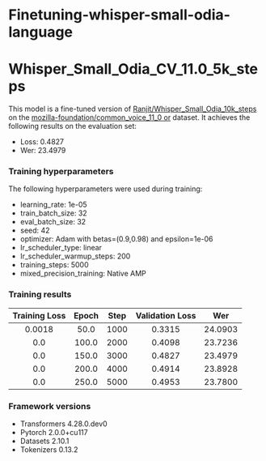 # Finetuning-whisper-small-odia-language


# Whisper_Small_Odia_CV_11.0_5k_steps

This model is a fine-tuned version of [Ranjit/Whisper_Small_Odia_10k_steps](https://huggingface.co/Ranjit/Whisper_Small_Odia_10k_steps) on the [mozilla-foundation/common_voice_11_0 or](https://huggingface.co/datasets/mozilla-foundation/common_voice_11_0) dataset.
It achieves the following results on the evaluation set:
- Loss: 0.4827
- Wer: 23.4979

### Training hyperparameters

The following hyperparameters were used during training:
- learning_rate: 1e-05
- train_batch_size: 32
- eval_batch_size: 32
- seed: 42
- optimizer: Adam with betas=(0.9,0.98) and epsilon=1e-06
- lr_scheduler_type: linear
- lr_scheduler_warmup_steps: 200
- training_steps: 5000
- mixed_precision_training: Native AMP

### Training results

| Training Loss | Epoch | Step | Validation Loss | Wer     |
|:-------------:|:-----:|:----:|:---------------:|:-------:|
| 0.0018        | 50.0  | 1000 | 0.3315          | 24.0903 |
| 0.0           | 100.0 | 2000 | 0.4098          | 23.7236 |
| 0.0           | 150.0 | 3000 | 0.4827          | 23.4979 |
| 0.0           | 200.0 | 4000 | 0.4914          | 23.8928 |
| 0.0           | 250.0 | 5000 | 0.4953          | 23.7800 |


### Framework versions

- Transformers 4.28.0.dev0
- Pytorch 2.0.0+cu117
- Datasets 2.10.1
- Tokenizers 0.13.2
